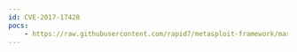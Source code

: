 ```yaml
---
id: CVE-2017-17428
pocs:
    - https://raw.githubusercontent.com/rapid7/metasploit-framework/master/modules/auxiliary/scanner/ssl/bleichenbacher_oracle.py
---
```

